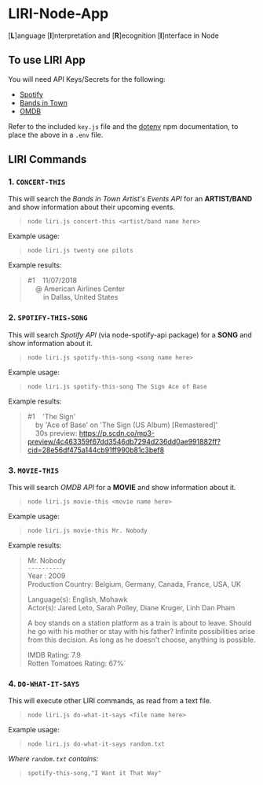 # LIRI-Node-App
[__L__]anguage [__I__]nterpretation and [__R__]ecognition [__I__]nterface in Node

## To use LIRI App
You will need API Keys/Secrets for the following:  
- [Spotify](https://developer.spotify.com/documentation/web-api/quick-start/)
- [Bands in Town](https://manager.bandsintown.com/support/bandsintown-api)
- [OMDB](http://www.omdbapi.com/)  

Refer to the included `key.js` file and the [dotenv](https://www.npmjs.com/package/dotenv) npm documentation, to place the above in a `.env` file. 

## LIRI Commands
### 1. `CONCERT-THIS`  
This will search the *Bands in Town Artist's Events API* for an **ARTIST/BAND** and show information about their upcoming events.  
> `node liri.js concert-this <artist/band name here>`  

Example usage:  
> `node liri.js twenty one pilots`   

Example results:  
>  #1&nbsp;&nbsp;&nbsp;&nbsp;11/07/2018  
>  &nbsp;&nbsp;&nbsp;&nbsp;@ American Airlines Center  
>  &nbsp;&nbsp;&nbsp;&nbsp;&nbsp;&nbsp;&nbsp;&nbsp;in Dallas, United States  

### 2. `SPOTIFY-THIS-SONG`  
This will search *Spotify API* (via node-spotify-api package) for a **SONG** and show information about it.  
> `node liri.js spotify-this-song <song name here>`  

Example usage:  
> `node liri.js spotify-this-song The Sign Ace of Base`  

Example results:  
>  #1&nbsp;&nbsp;&nbsp;&nbsp;'The Sign'  
>  &nbsp;&nbsp;&nbsp;&nbsp;by 'Ace of Base' on 'The Sign (US Album) [Remastered]'  
>  &nbsp;&nbsp;&nbsp;&nbsp;30s preview: https://p.scdn.co/mp3-preview/4c463359f67dd3546db7294d236dd0ae991882ff?cid=28e56df475a144cb91ff990b81c3bef8  

### 3. `MOVIE-THIS`  
This will search *OMDB API* for a **MOVIE** and show information about it.  
> `node liri.js movie-this <movie name here>`  

Example usage:  
> `node liri.js movie-this Mr. Nobody`  

Example results:  
> Mr. Nobody  
`----------`  
Year              : 2009  
Production Country: Belgium, Germany, Canada, France, USA, UK  
>  
>  Language(s): English, Mohawk  
   Actor(s): Jared Leto, Sarah Polley, Diane Kruger, Linh Dan Pham  
>
>  A boy stands on a station platform as a train is about to leave. Should he go with his mother or stay with his father? Infinite possibilities arise from this decision. As long as he doesn't choose, anything is possible.  
> 
> IMDB            Rating: 7.9  
> Rotten Tomatoes Rating: 67%`  

### 4. `DO-WHAT-IT-SAYS`  
This will execute other LIRI commands, as read from a text file.  
> `node liri.js do-what-it-says <file name here>`  

Example usage:  
> `node liri.js do-what-it-says random.txt`  

*Where `random.txt` contains:*  
> `spotify-this-song,"I Want it That Way"`  
